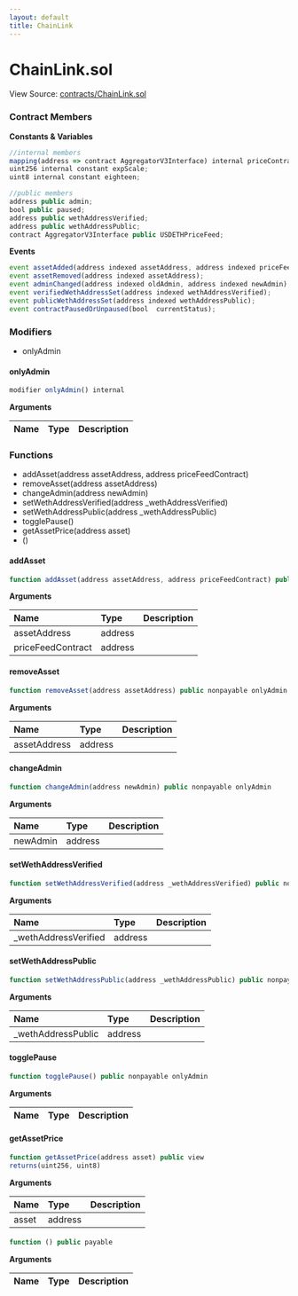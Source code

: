 ```yaml
---
layout: default
title: ChainLink
---
```


# ChainLink.sol

View Source: [contracts/ChainLink.sol](../contracts/ChainLink.sol)

### Contract Members

**Constants & Variables**

```javascript
//internal members
mapping(address => contract AggregatorV3Interface) internal priceContractMapping;
uint256 internal constant expScale;
uint8 internal constant eighteen;

//public members
address public admin;
bool public paused;
address public wethAddressVerified;
address public wethAddressPublic;
contract AggregatorV3Interface public USDETHPriceFeed;
```

**Events**

```javascript
event assetAdded(address indexed assetAddress, address indexed priceFeedContract);
event assetRemoved(address indexed assetAddress);
event adminChanged(address indexed oldAdmin, address indexed newAdmin);
event verifiedWethAddressSet(address indexed wethAddressVerified);
event publicWethAddressSet(address indexed wethAddressPublic);
event contractPausedOrUnpaused(bool  currentStatus);
```

### Modifiers

* onlyAdmin

#### onlyAdmin

```javascript
modifier onlyAdmin() internal
```

**Arguments**

| Name | Type | Description |
| :--- | :--- | :--- |


### Functions

* addAsset\(address assetAddress, address priceFeedContract\)
* removeAsset\(address assetAddress\)
* changeAdmin\(address newAdmin\)
* setWethAddressVerified\(address \_wethAddressVerified\)
* setWethAddressPublic\(address \_wethAddressPublic\)
* togglePause\(\)
* getAssetPrice\(address asset\)
* \(\)

#### addAsset

```javascript
function addAsset(address assetAddress, address priceFeedContract) public nonpayable onlyAdmin
```

**Arguments**

| Name | Type | Description |
| :--- | :--- | :--- |
| assetAddress | address |  |
| priceFeedContract | address |  |

#### removeAsset

```javascript
function removeAsset(address assetAddress) public nonpayable onlyAdmin
```

**Arguments**

| Name | Type | Description |
| :--- | :--- | :--- |
| assetAddress | address |  |

#### changeAdmin

```javascript
function changeAdmin(address newAdmin) public nonpayable onlyAdmin
```

**Arguments**

| Name | Type | Description |
| :--- | :--- | :--- |
| newAdmin | address |  |

#### setWethAddressVerified

```javascript
function setWethAddressVerified(address _wethAddressVerified) public nonpayable onlyAdmin
```

**Arguments**

| Name | Type | Description |
| :--- | :--- | :--- |
| \_wethAddressVerified | address |  |

#### setWethAddressPublic

```javascript
function setWethAddressPublic(address _wethAddressPublic) public nonpayable onlyAdmin
```

**Arguments**

| Name | Type | Description |
| :--- | :--- | :--- |
| \_wethAddressPublic | address |  |

#### togglePause

```javascript
function togglePause() public nonpayable onlyAdmin
```

**Arguments**

| Name | Type | Description |
| :--- | :--- | :--- |


#### getAssetPrice

```javascript
function getAssetPrice(address asset) public view
returns(uint256, uint8)
```

**Arguments**

| Name | Type | Description |
| :--- | :--- | :--- |
| asset | address |  |

#### 

```javascript
function () public payable
```

**Arguments**

| Name | Type | Description |
| :--- | :--- | :--- |


